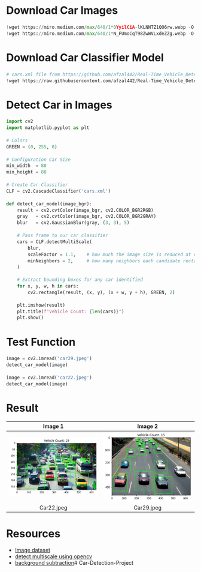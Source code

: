 # Download Car Images

```py
!wget https://miro.medium.com/max/640/1*0YyilCiA-lKLNNTZ1QO6rw.webp -O car22.jpeg
!wget https://miro.medium.com/max/640/1*N_FUmoCqT98ZwWVLxdeZZg.webp -O car29.jpeg
```

# Download Car Classifier Model

```py
# cars.xml file from https://github.com/afzal442/Real-Time_Vehicle_Detection-as-Simple/blob/master/cars.xml
!wget https://raw.githubusercontent.com/afzal442/Real-Time_Vehicle_Detection-as-Simple/master/cars.xml -O cars.xml
```

# Detect Car in Images

```py
import cv2
import matplotlib.pyplot as plt

# Colors
GREEN = (0, 255, 0)

# Configuration Car Size
min_width  = 80
min_height = 80

# Create Car Classifier
CLF = cv2.CascadeClassifier('cars.xml')

def detect_car_model(image_bgr):
    result = cv2.cvtColor(image_bgr, cv2.COLOR_BGR2RGB)
    gray   = cv2.cvtColor(image_bgr, cv2.COLOR_BGR2GRAY)
    blur   = cv2.GaussianBlur(gray, (3, 3), 5)

    # Pass frame to our car classifier
    cars = CLF.detectMultiScale(
        blur, 
        scaleFactor = 1.1,    # how much the image size is reduced at each image scale
        minNeighbors = 2,     # how many neighbors each candidate rectangle should have to retain it
    )

    # Extract bounding boxes for any car identified
    for x, y, w, h in cars:
        cv2.rectangle(result, (x, y), (x + w, y + h), GREEN, 2)

    plt.imshow(result)
    plt.title(f"Vehicle Count: {len(cars)}")
    plt.show()
```

# Test Function

```py
image = cv2.imread('car29.jpeg')
detect_car_model(image)

image = cv2.imread('car22.jpeg')
detect_car_model(image)
```

# Result

| Image 1 | Image 2 |
|:----------:|:----------:|
| <img src="Resources/result1.png" width="450"> | <img src="Resources/result2.png" width="450\"> |
| Car22.jpeg | Car29.jpeg |

# Resources

- [Image dataset](https://www.kaggle.com/datasets/sshikamaru/car-object-detection)
- [detect multiscale using opencv](https://stackoverflow.com/questions/36218385/parameters-of-detectmultiscale-in-opencv-using-python)
- [background subtraction](https://www.geeksforgeeks.org/python-opencv-background-subtraction/)# Car-Detection-Project
